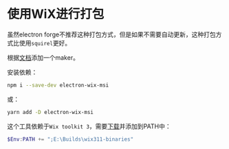 # 使用WiX进行打包

虽然electron forge不推荐这种打包方式，但是如果不需要自动更新，这种打包方式比使用`squirel`更好。

根据[文档](https://www.electronforge.io/config/makers/wix-msi)添加一个maker。

安装依赖：

```bash
npm i --save-dev electron-wix-msi
```

或：

```bash
yarn add -D electron-wix-msi
```

这个工具依赖于`Wix toolkit 3`，需要[下载](https://github.com/wixtoolset/wix3/releases/tag/wix3112rtm)并添加到PATH中：

```powershell
$Env:PATH += ";E:\Builds\wix311-binaries"
```
